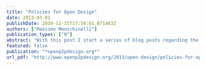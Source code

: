 ```yaml
---
title: "Policies for Open Design"
date: 2013-03-01
publishDate: 2019-12-15T17:58:01.071463Z
authors: ["Massimo Menichinelli"]
publication_types: ["0"]
abstract: "With this post I start a series of blog posts regarding the relationships between Open Design, digital fabrication and FabLabs with public policies. Since I am a designer, I have to admit that I have very little experience of drafting public policies. However, in the past year I’ve been personally involved in the process of drafting recommendations for the Design policies for the European Union. Furthermore, my curiosity towards public policies also increased with many new examples of interesting policies regarding digital fabrication and FabLabs. It is therefore very important to start tracking the discussion about these new public policies, since they will affect us in the near future, and Open Design and digital fabrication will be a part of them for sure. All the pictures of this post are copyright of Anna Berg @ Aalto Media Factory – here is the Flickr account.  Co-design of the new design policies The European Design Leadership Board for the European Design Innovation Initiative (EDII) was established in early 2011 by Commission Vice President Antonio Tajani, responsible for Enterprise and Industry. It comprises fifteen members drawn from a wide-ranging and representative cross-section of design, industry and academia as well as regional and national agencies promoting design and innovation. It is supported by a Secretariat based in Aalto University, Helsinki (the same University where I am lecturing, working and studying). Vice President Tajani invited the Leadership Board to provide recommendations on how …"
featured: false
publication: "*openp2pdesign.org*"
url_pdf: "http://www.openp2pdesign.org/2013/open-design/policies-for-open-design/"
---
```


